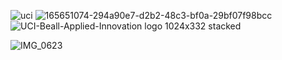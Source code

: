 ![uci](https://user-images.githubusercontent.com/19508013/192876665-9884ff19-a7c0-4130-b86d-8ec9799306f6.png)
![165651074-294a90e7-d2b2-48c3-bf0a-29bf07f98bcc](https://user-images.githubusercontent.com/19508013/221853201-f6a65e31-43ed-4dca-a145-cf296a04d8f3.png)
![UCI-Beall-Applied-Innovation logo 1024x332 stacked](https://user-images.githubusercontent.com/19508013/165651160-12613a31-d1f6-41ce-bf97-2ec8d8fe1002.png)

![IMG_0623](https://user-images.githubusercontent.com/19508013/132733607-5169974a-4ba6-41fd-af7c-ebb43753ef17.jpeg)
